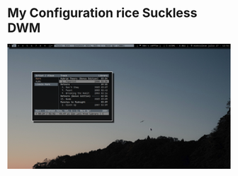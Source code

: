 # My Configuration rice Suckless DWM
![](https://github.com/DarlezSec/suckless-dwm-dots/blob/main/pictures/desktop.png)
